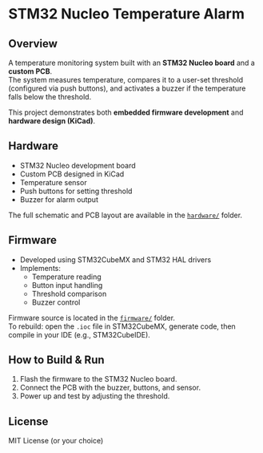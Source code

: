# STM32 Nucleo Temperature Alarm

## Overview
A temperature monitoring system built with an **STM32 Nucleo board** and a **custom PCB**.  
The system measures temperature, compares it to a user-set threshold (configured via push buttons), and activates a buzzer if the temperature falls below the threshold.

This project demonstrates both **embedded firmware development** and **hardware design (KiCad)**.

## Hardware
- STM32 Nucleo development board
- Custom PCB designed in KiCad
- Temperature sensor
- Push buttons for setting threshold
- Buzzer for alarm output

The full schematic and PCB layout are available in the [`hardware/`](./hardware) folder.

## Firmware
- Developed using STM32CubeMX and STM32 HAL drivers
- Implements:
  - Temperature reading
  - Button input handling
  - Threshold comparison
  - Buzzer control

Firmware source is located in the [`firmware/`](./firmware) folder.  
To rebuild: open the `.ioc` file in STM32CubeMX, generate code, then compile in your IDE (e.g., STM32CubeIDE).

## How to Build & Run
1. Flash the firmware to the STM32 Nucleo board.  
2. Connect the PCB with the buzzer, buttons, and sensor.  
3. Power up and test by adjusting the threshold.  

## License
MIT License (or your choice)
